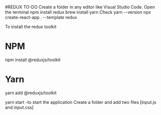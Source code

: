 #REDUX TO-DO
Create a folder in any editor like Visual Studio Code.
Open the terminal
                  npm install redux
                  brew install yarn
Check yarn --version 
        npx create-react-app . --template redux

To install the redux toolkit 
# NPM
npm install @reduxjs/toolkit

# Yarn
yarn add @reduxjs/toolkit

yarn start -to start the application
Create a folder and add two files [input.js and input.css]
